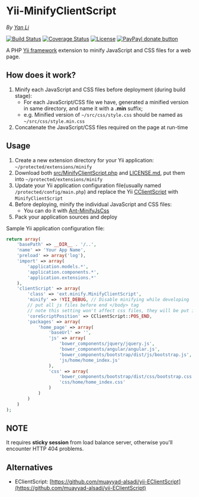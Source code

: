 # Yii-MinifyClientScript #
*By [Yan Li](https://github.com/yanli0303)* 

<!--
[![Latest Stable Version](http://img.shields.io/packagist/v/yanli0303/yii-minify-client-script.svg)](https://packagist.org/packages/yanli0303/yii-minify-client-script)
[![Total Downloads](https://img.shields.io/packagist/dt/yanli0303/yii-minify-client-script.svg)](https://packagist.org/packages/yanli0303/yii-minify-client-script)
-->
[![Build Status](https://travis-ci.org/yanli0303/Yii-MinifyClientScript.svg?branch=master)](https://travis-ci.org/yanli0303/Yii-MinifyClientScript)
[![Coverage Status](https://coveralls.io/repos/yanli0303/Yii-MinifyClientScript/badge.svg?branch=master)](https://coveralls.io/r/yanli0303/Yii-MinifyClientScript?branch=master)
[![License](https://img.shields.io/badge/License-MIT-brightgreen.svg)](https://packagist.org/packages/yanli0303/yii-minify-client-script)
[![PayPayl donate button](http://img.shields.io/badge/paypal-donate-orange.svg)](https://www.paypal.com/cgi-bin/webscr?cmd=_donations&business=silentwait4u%40gmail%2ecom&lc=US&item_name=Yan%20Li&no_note=0&currency_code=USD&bn=PP%2dDonationsBF%3apaypal%2ddonate%2ejpg%3aNonHostedGuest)

A PHP [Yii framework](http://www.yiiframework.com/ "Yii Framework Home") extension to minify JavaScript and CSS files for a web page. 

## How does it work? ##

1. Minify each JavaScript and CSS files before deployment (during build stage):
	- For each JavaScript/CSS file we have, generated a minified version in same directory, and name it with a **.min** suffix;
	- e.g. Minified version of `~/src/css/style.css` should be named as `~/src/css/style.min.css`
2. Concatenate the JavaScript/CSS files required on the page at run-time


## Usage ##

1. Create a new extension directory for your Yii application: `~/protected/extensions/minify`
2. Download both [src/MinifyClientScript.php](https://github.com/yanli0303/Yii-MinifyClientScript/blob/master/src/MinifyClientScript.php) and [LICENSE.md](https://github.com/yanli0303/Yii-MinifyClientScript/blob/master/LICENSE.md), put them into `~/protected/extensions/minify`
3. Update your Yii application configuration file(usually named `/protected/config/main.php`) and replace the Yii [CClientScript](http://www.yiiframework.com/doc/api/1.1/CClientScript) with `MinifyClientScript`
4. Before deploying, minify the individual JavaScript and CSS files:
	- You can do it with [Ant-MinifyJsCss](https://github.com/yanli0303/Ant-MinifyJsCss)
5. Pack your application sources and deploy 

Sample Yii application configuration file:

```PHP	
return array(
    'basePath' => __DIR__ . '/..',
    'name' => 'Your App Name',
    'preload' => array('log'),
    'import' => array(
        'application.models.*',
        'application.components.*',
        'application.extensions.*'
    ),
    'clientScript' => array(
        'class' => 'ext.minify.MinifyClientScript',
        'minify' => !YII_DEBUG, // Disable minifying while developing
        // put all js files before end </body> tag
        // note this setting won't affect css files, they will be put in <head>
        'coreScriptPosition' => CClientScript::POS_END,
        'packages' => array(
            'home_page' => array(
                'baseUrl' => '',
                'js' => array(
                    'bower_components/jquery/jquery.js',
                    'bower_components/angular/angular.js',
                    'bower_components/bootstrap/dist/js/bootstrap.js',
                    'js/home/home_index.js'
                ),
                'css' => array(
                    'bower_components/bootstrap/dist/css/bootstrap.css',
                    'css/home/home_index.css'
                )
            )
        )
    )
);
```

## NOTE ##

It requires **sticky session** from load balance server, otherwise you'll encounter HTTP 404 problems.

## Alternatives ##

- EClientScript: [https://github.com/muayyad-alsadi/yii-EClientScript](https://github.com/muayyad-alsadi/yii-EClientScript)
